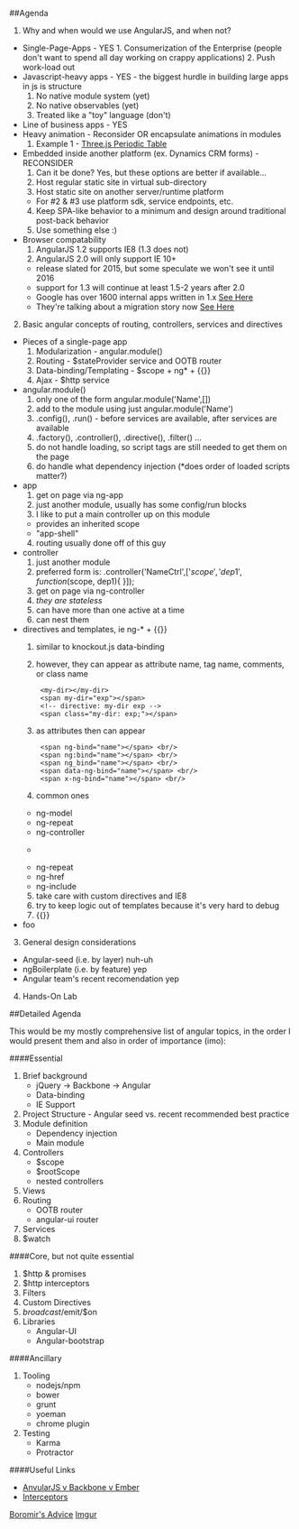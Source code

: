 
##Agenda
1. Why and when would we use AngularJS, and when not?
  *  Single-Page-Apps - YES
    1. Consumerization of the Enterprise (people don't want to spend all day working on crappy applications)
    2. Push work-load out
  * Javascript-heavy apps - YES - the biggest hurdle in building large apps in js is structure
    1. No native module system (yet)
    2. No native observables (yet)
    3. Treated like a "toy" language (don't)
  * Line of business apps - YES
  * Heavy animation - Reconsider OR encapsulate animations in modules
    1. Example 1 - [Three.js Periodic Table](http://mrdoob.github.io/three.js/examples/css3d_periodictable.html)
  * Embedded inside another platform (ex. Dynamics CRM forms) - RECONSIDER
    1. Can it be done?  Yes, but these options are better if available...
    2. Host regular static site in virtual sub-directory
    3. Host static site on another server/runtime platform
      * For #2 & #3 use platform sdk, service endpoints, etc.
    4. Keep SPA-like behavior to a minimum and design around traditional post-back behavior
    5. Use something else :)
  * Browser compatability
    1. AngularJS 1.2 supports IE8 (1.3 does not)
    2. AngularJS 2.0 will only support IE 10+
     * release slated for 2015, but some speculate we won't see it until 2016
     * support for 1.3 will continue at least 1.5-2 years after 2.0
     * Google has over 1600 internal apps written in 1.x [See Here](http://eisenbergeffect.bluespire.com/all-about-angular-2-0/)
     * They're talking about a migration story now [See Here](http://www.johnpapa.net/the-angular-team-on-angular-1-3-and-the-road-ahead-to-angular-2-0/)
2. Basic angular concepts of routing, controllers, services and directives
  * Pieces of a single-page app
    1. Modularization - angular.module()
    2. Routing - $stateProvider service and OOTB router
    3. Data-binding/Templating - $scope + ng* + {{}}
    4. Ajax - $http service
  * angular.module()
    1. only one of the form angular.module('Name',[])
    2. add to the module using just angular.module('Name')
    3. .config(), .run() - before services are available, after services are available
    4. .factory(), .controller(), .directive(), .filter() ...
    5. do not handle loading, so script tags are still needed to get them on the page
    6. do handle what dependency injection (*does order of loaded scripts matter?)
  * app
    1. get on page via ng-app
    2. just another module, usually has some config/run blocks
    3. I like to put a main controller up on this module
      * provides an inherited scope
      * "app-shell"
    4. routing usually done off of this guy
  * controller
    1. just another module
    2. preferred form is: .controller('NameCtrl',['$scope','dep1',function($scope, dep1){ }]);
    3. get on page via ng-controller
    4. *they are stateless*
    5. can have more than one active at a time
    6. can nest them
  * directives and templates, ie ng-* + {{}}
    1. similar to knockout.js data-binding
    2. however, they can appear as attribute name, tag name, comments, or class name
 
            <my-dir></my-dir>
            <span my-dir="exp"></span>
            <!-- directive: my-dir exp -->
            <span class="my-dir: exp;"></span>
    3. as attributes then can appear
   
            <span ng-bind="name"></span> <br/>
            <span ng:bind="name"></span> <br/>
            <span ng_bind="name"></span> <br/>
            <span data-ng-bind="name"></span> <br/>
            <span x-ng-bind="name"></span> <br/>
    4. common ones
      * ng-model
      * ng-repeat
      * ng-controller
      * 
          ```<ui-view></ui-view>
      * ng-repeat
      * ng-href
      * ng-include
    5. take care with custom directives and IE8
    6. try to keep logic out of templates because it's very hard to debug
    7. {{}}
  * foo
3. General design considerations
 * Angular-seed (i.e. by layer) nuh-uh
 * ngBoilerplate (i.e. by feature) yep
 * Angular team's recent recomendation yep
4. Hands-On Lab

##Detailed Agenda

This would be my mostly comprehensive list of angular topics, in the order I would present them and also in order of importance (imo):

####Essential
1. Brief background
   * jQuery -> Backbone -> Angular
   * Data-binding
   * IE Support
2. Project Structure - Angular seed vs. recent recommended best practice
3. Module definition
   * Dependency injection
   * Main module
4. Controllers
   * $scope
   * $rootScope
   * nested controllers
5. Views
6. Routing
   * OOTB router
   * angular-ui router
7. Services
8. $watch

####Core, but not quite essential
1. $http & promises
2. $http interceptors
3. Filters
4. Custom Directives
5. $broadcast/$emit/$on
6. Libraries
   * Angular-UI
   * Angular-bootstrap​


####Ancillary
1. Tooling
   * nodejs/npm
   * bower
   * grunt
   * yoeman
   * chrome plugin
2. Testing
   * Karma
   * Protractor

####Useful Links
- [AnvularJS v Backbone v Ember](http://www.airpair.com/js/javascript-framework-comparison)
- [Interceptors](http://www.webdeveasy.com/interceptors-in-angularjs-and-useful-examples/)

[Boromir's Advice](http://i.imgur.com/kTh9x54.png)
[Imgur](http://i.imgur.com/huvPLDE.png)
